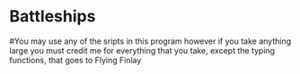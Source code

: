 # Battleships

#You may use any of the sripts in this program however if you take anything large you must credit me for everything that you take, except the typing functions, that goes to Flying Finlay
